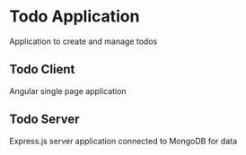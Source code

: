 # Todo Application
Application to create and manage todos

## Todo Client
Angular single page application

## Todo Server
Express.js server application connected to MongoDB for data